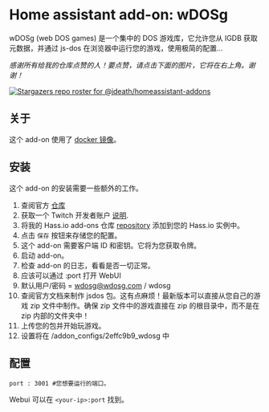 # Home assistant add-on: wDOSg

wDOSg (web DOS games) 是一个集中的 DOS 游戏库，它允许您从 IGDB 获取元数据，并通过 js-dos 在浏览器中运行您的游戏，使用极简的配置...

_感谢所有给我的仓库点赞的人！要点赞，请点击下面的图片，它将在右上角。谢谢！_

[![Stargazers repo roster for @jdeath/homeassistant-addons](https://reporoster.com/stars/jdeath/homeassistant-addons)](https://github.com/jdeath/homeassistant-addons/stargazers)

## 关于

这个 add-on 使用了 [docker 镜像](https://github.com/SoulRaven80/wdosg)。

## 安装

这个 add-on 的安装需要一些额外的工作。
1. 查阅官方 [仓库](https://github.com/SoulRaven80/wdosg)
1. 获取一个 Twitch 开发者账户 [说明](https://api-docs.igdb.com/#account-creation).
1. 将我的 Hass.io add-ons 仓库 [repository] 添加到您的 Hass.io 实例中。
1. 点击 `保存` 按钮来存储您的配置。
1. 这个 add-on 需要客户端 ID 和密钥。它将为您获取令牌。
1. 启动 add-on。
1. 检查 add-on 的日志，看看是否一切正常。
1. 应该可以通过 <your-ip>:port 打开 WebUI
1. 默认用户/密码 = wdosg@wdosg.com / wdosg
1. 查阅官方文档来制作 jsdos 包。这有点麻烦！最新版本可以直接从您自己的游戏 zip 文件中制作。确保 zip 文件中的游戏直接在 zip 的根目录中，而不是在 zip 内部的文件夹中！
1. 上传您的包并开始玩游戏。
1. 设置将在 /addon_configs/2effc9b9_wdosg 中

## 配置

```
port : 3001 #您想要运行的端口。
```

Webui 可以在 `<your-ip>:port` 找到。

[repository]: https://github.com/jdeath/homeassistant-addons